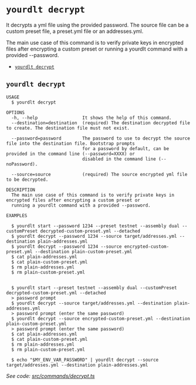 `yourdlt decrypt`
=================

It decrypts a yml file using the provided password. The source file can be a custom preset file, a preset.yml file or an addresses.yml.

The main use case of this command is to verify private keys in encrypted files after encrypting a custom preset or running a yourdlt command with a provided --password.

* [`yourdlt decrypt`](#yourdlt-decrypt)

## `yourdlt decrypt`

```
USAGE
  $ yourdlt decrypt

OPTIONS
  -h, --help                 It shows the help of this command.
  --destination=destination  (required) The destination decrypted file to create. The destination file must not exist.

  --password=password        The password to use to decrypt the source file into the destination file. Bootstrap prompts
                             for a password by default, can be provided in the command line (--password=XXXX) or
                             disabled in the command line (--noPassword).

  --source=source            (required) The source encrypted yml file to be decrypted.

DESCRIPTION
  The main use case of this command is to verify private keys in encrypted files after encrypting a custom preset or 
  running a yourdlt command with a provided --password.

EXAMPLES

  $ yourdlt start --password 1234 --preset testnet --assembly dual --customPreset decrypted-custom-preset.yml --detached
  $ yourdlt decrypt --password 1234 --source target/addresses.yml --destination plain-addresses.yml
  $ yourdlt decrypt --password 1234 --source encrypted-custom-preset.yml --destination plain-custom-preset.yml
  $ cat plain-addresses.yml
  $ cat plain-custom-preset.yml
  $ rm plain-addresses.yml
  $ rm plain-custom-preset.yml
        

  $ yourdlt start --preset testnet --assembly dual --customPreset decrypted-custom-preset.yml --detached
  > password prompt
  $ yourdlt decrypt --source target/addresses.yml --destination plain-addresses.yml
  > password prompt (enter the same password)
  $ yourdlt decrypt --source encrypted-custom-preset.yml --destination plain-custom-preset.yml
  > password prompt (enter the same password)
  $ cat plain-addresses.yml
  $ cat plain-custom-preset.yml
  $ rm plain-addresses.yml
  $ rm plain-custom-preset.yml

  $ echo "$MY_ENV_VAR_PASSWORD" | yourdlt decrypt --source target/addresses.yml --destination plain-addresses.yml
```

_See code: [src/commands/decrypt.ts](https://github.com/usingblockchain/yourdlt/blob/v1.3.2/src/commands/decrypt.ts)_
